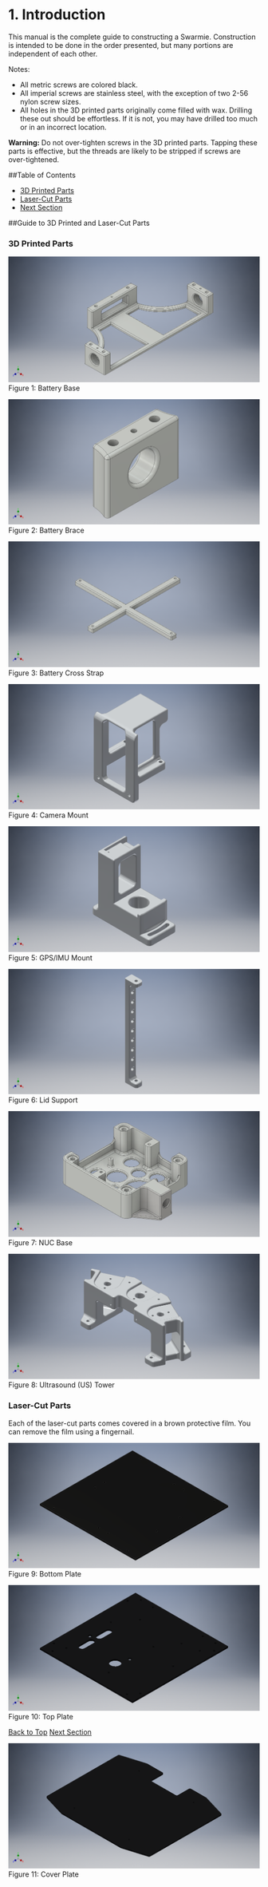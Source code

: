 # 1.	Introduction
This manual is the complete guide to constructing a Swarmie.  Construction is intended to be done in the order presented, but many portions are independent of each other.

Notes:
- All metric screws are colored black.
- All imperial screws are stainless steel, with the exception of two 2-56 nylon screw sizes.
- All holes in the 3D printed parts originally come filled with wax. Drilling these out should be effortless.  If it is not, you may have drilled too much or in an incorrect location.

**Warning:** Do not over-tighten screws in the 3D printed parts.  Tapping these parts is effective, but the threads are likely to be stripped if screws are over-tightened.

##Table of Contents
- [3D Printed Parts](./Assembly1:Introduction.md/#3d-printed-parts)
- [Laser-Cut Parts](./Assembly1:Introduction.md/#laser-cut-parts)
- [Next Section](./Assembly2:Preparation.md)

##Guide to 3D Printed and Laser-Cut Parts
### 3D Printed Parts

![Battery Base](AssemblyImages/BatteryBase.png)
Figure 1: Battery Base

![Battery Brace](AssemblyImages/BatteryBrace.png)
Figure 2: Battery Brace

![Battery Cross Strap](AssemblyImages/BatteryCrossStrap.png)
Figure 3: Battery Cross Strap

![Camera Mount](AssemblyImages/CameraMountLW.png)
Figure 4: Camera Mount

![GPS/IMU Mount](AssemblyImages/GPS_IMUMountLW.png)
Figure 5: GPS/IMU Mount

![Lid Support](AssemblyImages/LidSupportLW.png)
Figure 6: Lid Support

![NUC Base](AssemblyImages/NUCBasePCB.png)
Figure 7: NUC Base

![Ultrasound Tower](AssemblyImages/USTowerLW.png)
Figure 8: Ultrasound (US) Tower

###	Laser-Cut Parts

Each of the laser-cut parts comes covered in a brown protective film.  You can remove the film using a fingernail.
 
![Bottom Plate](AssemblyImages/BottomPlate.png)
Figure 9: Bottom Plate

![Top Plate](AssemblyImages/TopPlate.png)
Figure 10: Top Plate

[Back to Top](#-1.-Introduction)
[Next Section](./Assembly2:Preparation.md)

![Cover Plate](AssemblyImages/CoverPlate.png)
Figure 11: Cover Plate
